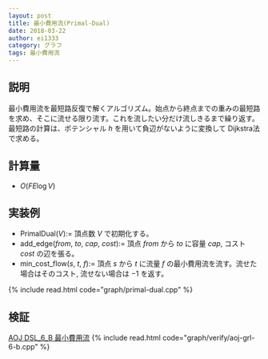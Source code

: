 ```yaml
---
layout: post
title: 最小費用流(Primal-Dual)
date: 2018-03-22
author: ei1333
category: グラフ
tags: 最小費用流
---
```


## 説明
最小費用流を最短路反復で解くアルゴリズム。始点から終点までの重みの最短路を求め、そこに流せる限り流す。これを流したい分だけ流しきるまで繰り返す。最短路の計算は、ポテンシャル $h$ を用いて負辺がないように変換して Dijkstra法 で求める。

## 計算量
* $O(FE \log V)$

## 実装例

* PrimalDual($V$):= 頂点数 $V$ で初期化する。
* add_edge($from$, $to$, $cap$, $cost$):= 頂点 $from$ から $to$ に容量 $cap$, コスト $cost$ の辺を張る。
* min_cost_flow($s$, $t$, $f$):= 頂点 $s$ から $t$ に流量 $f$ の最小費用流を流す。流せた場合はそのコスト, 流せない場合は $-1$ を返す。

{% include read.html  code="graph/primal-dual.cpp" %}

## 検証

[AOJ DSL_6_B 最小費用流](http://judge.u-aizu.ac.jp/onlinejudge/description.jsp?id=GRL_6_B&lang=jp)
{% include read.html code="graph/verify/aoj-grl-6-b.cpp" %}
